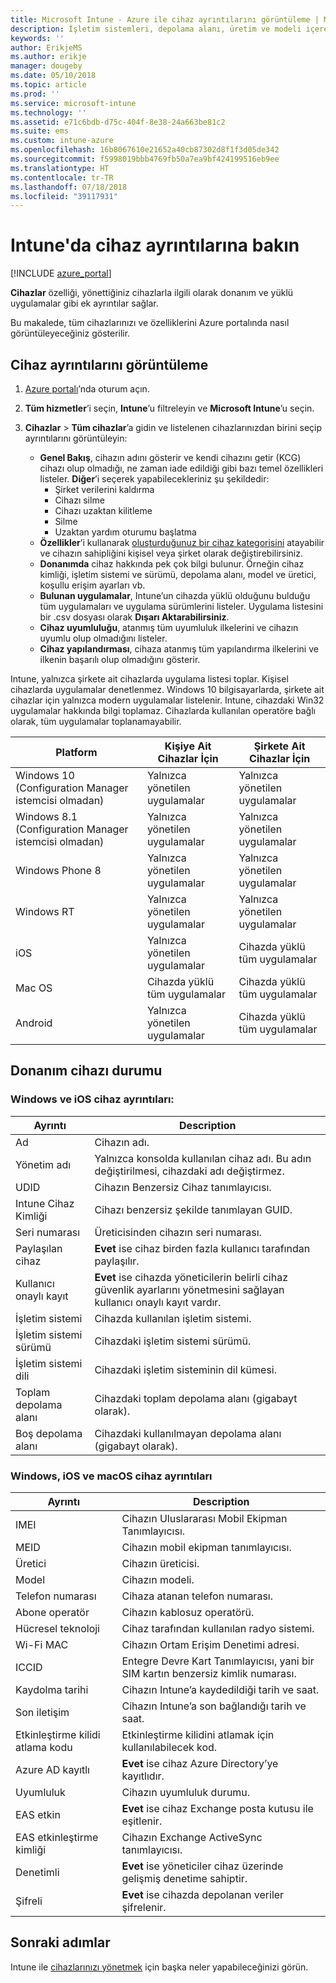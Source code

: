 ```yaml
---
title: Microsoft Intune - Azure ile cihaz ayrıntılarını görüntüleme | Microsoft Docs
description: İşletim sistemleri, depolama alanı, üretim ve modeli içeren cihaz ayrıntılarınızı görüntüleyin. Azure'da Microsoft Intune ile yüklü uygulamaların bir listesini alın, uyumluluk ilkelerini denetleyin ve TeamViewer'ı ayarlayın. Bu, yönettiğiniz cihazların envanterini görüntülemeye benzer.
keywords: ''
author: ErikjeMS
ms.author: erikje
manager: dougeby
ms.date: 05/10/2018
ms.topic: article
ms.prod: ''
ms.service: microsoft-intune
ms.technology: ''
ms.assetid: e71c6bdb-d75c-404f-8e38-24a663be81c2
ms.suite: ems
ms.custom: intune-azure
ms.openlocfilehash: 16b8067610e21652a40cb87302d8f1f3d05de342
ms.sourcegitcommit: f5998019bbb4769fb50a7ea9bf424199516eb9ee
ms.translationtype: HT
ms.contentlocale: tr-TR
ms.lasthandoff: 07/18/2018
ms.locfileid: "39117931"
---
```

# <a name="see-device-details-in-intune"></a>Intune'da cihaz ayrıntılarına bakın

[!INCLUDE [azure_portal](./includes/azure_portal.md)]

**Cihazlar** özelliği, yönettiğiniz cihazlarla ilgili olarak donanım ve yüklü uygulamalar gibi ek ayrıntılar sağlar.

Bu makalede, tüm cihazlarınızı ve özelliklerini Azure portalında nasıl görüntüleyeceğiniz gösterilir.

## <a name="view-the-device-details"></a>Cihaz ayrıntılarını görüntüleme

1. [Azure portalı](https://portal.azure.com)’nda oturum açın.
2. **Tüm hizmetler**’i seçin, **Intune**’u filtreleyin ve **Microsoft Intune**’u seçin.
3. **Cihazlar** > **Tüm cihazlar**’a gidin ve listelenen cihazlarınızdan birini seçip ayrıntılarını görüntüleyin:

   - **Genel Bakış**, cihazın adını gösterir ve kendi cihazını getir (KCG) cihazı olup olmadığı, ne zaman iade edildiği gibi bazı temel özellikleri listeler. **Diğer**’i seçerek yapabilecekleriniz şu şekildedir:
     - Şirket verilerini kaldırma
     - Cihazı silme
     - Cihazı uzaktan kilitleme
     - Silme
     - Uzaktan yardım oturumu başlatma
   - **Özellikler**’i kullanarak [oluşturduğunuz bir cihaz kategorisini](device-group-mapping.md) atayabilir ve cihazın sahipliğini kişisel veya şirket olarak değiştirebilirsiniz.
   - **Donanımda** cihaz hakkında pek çok bilgi bulunur. Örneğin cihaz kimliği, işletim sistemi ve sürümü, depolama alanı, model ve üretici, koşullu erişim ayarları vb.
   - **Bulunan uygulamalar**, Intune’un cihazda yüklü olduğunu bulduğu tüm uygulamaları ve uygulama sürümlerini listeler. Uygulama listesini bir .csv dosyası olarak **Dışarı Aktarabilirsiniz**.
   - **Cihaz uyumluluğu**, atanmış tüm uyumluluk ilkelerini ve cihazın uyumlu olup olmadığını listeler.
   - **Cihaz yapılandırması**, cihaza atanmış tüm yapılandırma ilkelerini ve ilkenin başarılı olup olmadığını gösterir.

Intune, yalnızca şirkete ait cihazlarda uygulama listesi toplar. Kişisel cihazlarda uygulamalar denetlenmez. Windows 10 bilgisayarlarda, şirkete ait cihazlar için yalnızca modern uygulamalar listelenir. Intune, cihazdaki Win32 uygulamalar hakkında bilgi toplamaz. Cihazlarda kullanılan operatöre bağlı olarak, tüm uygulamalar toplanamayabilir.

|Platform|Kişiye Ait Cihazlar İçin|Şirkete Ait Cihazlar İçin|  
|--------------|---------------------------------|--------------------------------|  
|Windows 10 (Configuration Manager istemcisi olmadan)|Yalnızca yönetilen uygulamalar|Yalnızca yönetilen uygulamalar|
|Windows 8.1 (Configuration Manager istemcisi olmadan)|Yalnızca yönetilen uygulamalar|Yalnızca yönetilen uygulamalar|  
|Windows Phone 8|Yalnızca yönetilen uygulamalar|Yalnızca yönetilen uygulamalar|  
|Windows RT|Yalnızca yönetilen uygulamalar|Yalnızca yönetilen uygulamalar|  
|iOS|Yalnızca yönetilen uygulamalar|Cihazda yüklü tüm uygulamalar|
|Mac OS|Cihazda yüklü tüm uygulamalar|Cihazda yüklü tüm uygulamalar|  
|Android|Yalnızca yönetilen uygulamalar|Cihazda yüklü tüm uygulamalar|  

## <a name="hardware-device-details"></a>Donanım cihazı durumu

### <a name="windows-and-ios-device-details"></a>Windows ve iOS cihaz ayrıntıları:
|Ayrıntı|Description|  
|--------------|----------------------|  
|Ad|Cihazın adı.|
|Yönetim adı|Yalnızca konsolda kullanılan cihaz adı. Bu adın değiştirilmesi, cihazdaki adı değiştirmez.|
|UDID|Cihazın Benzersiz Cihaz tanımlayıcısı.|
|Intune Cihaz Kimliği|Cihazı benzersiz şekilde tanımlayan GUID.|
|Seri numarası|Üreticisinden cihazın seri numarası.|
|Paylaşılan cihaz|**Evet** ise cihaz birden fazla kullanıcı tarafından paylaşılır.|
|Kullanıcı onaylı kayıt|**Evet** ise cihazda yöneticilerin belirli cihaz güvenlik ayarlarını yönetmesini sağlayan kullanıcı onaylı kayıt vardır.|
|İşletim sistemi|Cihazda kullanılan işletim sistemi.|
|İşletim sistemi sürümü|Cihazdaki işletim sistemi sürümü.|
|İşletim sistemi dili|Cihazdaki işletim sisteminin dil kümesi.|
|Toplam depolama alanı|Cihazdaki toplam depolama alanı (gigabayt olarak).|
|Boş depolama alanı|Cihazdaki kullanılmayan depolama alanı (gigabayt olarak).|


### <a name="windows-ios-and-macos-device-details"></a>Windows, iOS ve macOS cihaz ayrıntıları
|Ayrıntı|Description|  
|--------------|----------------------|  
|IMEI|Cihazın Uluslararası Mobil Ekipman Tanımlayıcısı.|
|MEID|Cihazın mobil ekipman tanımlayıcısı.|
|Üretici|Cihazın üreticisi.|
|Model|Cihazın modeli.|
|Telefon numarası|Cihaza atanan telefon numarası.|
|Abone operatör|Cihazın kablosuz operatörü.|
|Hücresel teknoloji|Cihaz tarafından kullanılan radyo sistemi.|
|Wi-Fi MAC|Cihazın Ortam Erişim Denetimi adresi.|
|ICCID|Entegre Devre Kart Tanımlayıcısı, yani bir SIM kartın benzersiz kimlik numarası.|
|Kaydolma tarihi|Cihazın Intune’a kaydedildiği tarih ve saat.|
|Son iletişim|Cihazın Intune’a son bağlandığı tarih ve saat.|
|Etkinleştirme kilidi atlama kodu|Etkinleştirme kilidini atlamak için kullanılabilecek kod.|
|Azure AD kayıtlı|**Evet** ise cihaz Azure Directory’ye kayıtlıdır.|
|Uyumluluk|Cihazın uyumluluk durumu.|
|EAS etkin|**Evet** ise cihaz Exchange posta kutusu ile eşitlenir.|
|EAS etkinleştirme kimliği|Cihazın Exchange ActiveSync tanımlayıcısı.|
|Denetimli|**Evet** ise yöneticiler cihaz üzerinde gelişmiş denetime sahiptir.|
|Şifreli|**Evet** ise cihazda depolanan veriler şifrelenir.|



## <a name="next-steps"></a>Sonraki adımlar
Intune ile [cihazlarınızı yönetmek](device-management.md) için başka neler yapabileceğinizi görün.